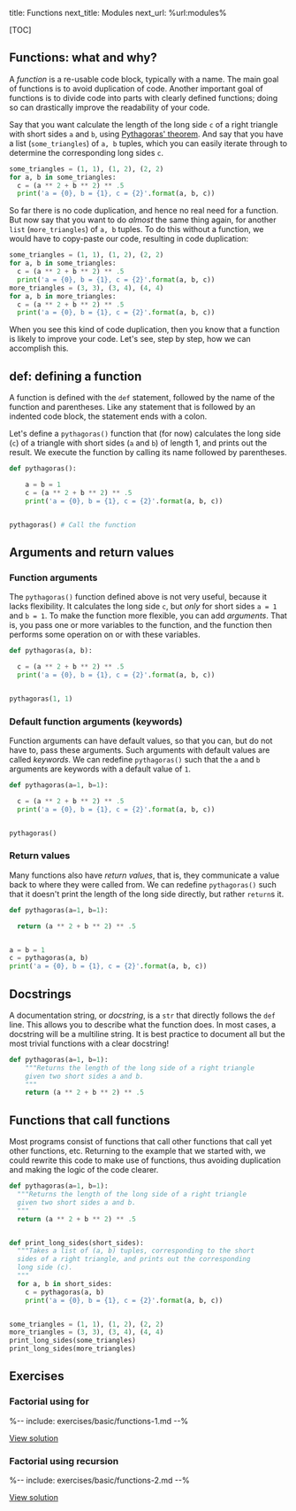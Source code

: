 title: Functions
next_title: Modules
next_url: %url:modules%


[TOC]


## Functions: what and why?

A *function* is a re-usable code block, typically with a name. The main goal of functions is to avoid duplication of code. Another important goal of functions is to divide code into parts with clearly defined functions; doing so can drastically improve the readability of your code.

Say that you want calculate the length of the long side `c` of a right triangle with short sides `a` and `b`, using [Pythagoras' theorem](https://en.wikipedia.org/wiki/Pythagorean_theorem). And say that you have a list (`some_triangles`) of `a, b` tuples, which you can easily iterate through to determine the corresponding long sides `c`.


```python
some_triangles = (1, 1), (1, 2), (2, 2)
for a, b in some_triangles:
  c = (a ** 2 + b ** 2) ** .5
  print('a = {0}, b = {1}, c = {2}'.format(a, b, c))
```

So far there is no code duplication, and hence no real need for a function. But now say that you want to do *almost* the same thing again, for another `list` (`more_triangles`) of `a, b` tuples. To do this without a function, we would have to copy-paste our code, resulting in code duplication:


```python
some_triangles = (1, 1), (1, 2), (2, 2)
for a, b in some_triangles:
  c = (a ** 2 + b ** 2) ** .5
  print('a = {0}, b = {1}, c = {2}'.format(a, b, c))
more_triangles = (3, 3), (3, 4), (4, 4)
for a, b in more_triangles:
  c = (a ** 2 + b ** 2) ** .5
  print('a = {0}, b = {1}, c = {2}'.format(a, b, c))
```


When you see this kind of code duplication, then you know that a function is likely to improve your code. Let's see, step by step, how we can accomplish this.


## def: defining a function

A function is defined with the `def` statement, followed by the name of the function and parentheses. Like any statement that is followed by an indented code block, the statement ends with a colon.

Let's define a `pythagoras()` function that (for now) calculates the long side (`c`) of a triangle with short sides (`a` and `b`) of length 1, and prints out the result. We execute the function by calling its name followed by parentheses.


```python
def pythagoras():

    a = b = 1
    c = (a ** 2 + b ** 2) ** .5
    print('a = {0}, b = {1}, c = {2}'.format(a, b, c))


pythagoras() # Call the function
```


## Arguments and return values

### Function arguments

The `pythagoras()` function defined above is not very useful, because it lacks flexibility. It calculates the long side `c`, but *only* for short sides `a = 1` and `b = 1`. To make the function more flexible, you can add *arguments*. That is, you pass one or more variables to the function, and the function then performs some operation on or with these variables.


```python
def pythagoras(a, b):

  c = (a ** 2 + b ** 2) ** .5
  print('a = {0}, b = {1}, c = {2}'.format(a, b, c))


pythagoras(1, 1)
```


### Default function arguments (keywords)

Function arguments can have default values, so that you can, but do not have to, pass these arguments. Such arguments with default values are called *keywords*. We can redefine `pythagoras()` such that the `a` and `b` arguments are keywords with a default value of `1`.


```python
def pythagoras(a=1, b=1):

  c = (a ** 2 + b ** 2) ** .5
  print('a = {0}, b = {1}, c = {2}'.format(a, b, c))


pythagoras()
```


### Return values

Many functions also have *return values*, that is, they communicate a value back to where they were called from. We can redefine `pythagoras()` such that it doesn't print the length of the long side directly, but rather `return`s it.


```python
def pythagoras(a=1, b=1):

  return (a ** 2 + b ** 2) ** .5


a = b = 1
c = pythagoras(a, b)
print('a = {0}, b = {1}, c = {2}'.format(a, b, c))
```


## Docstrings

A documentation string, or *docstring*, is a `str` that directly follows the `def` line. This allows you to describe what the function does. In most cases, a docstring will be a multiline string. It is best practice to document all but the most trivial functions with a clear docstring!


```python
def pythagoras(a=1, b=1):    
    """Returns the length of the long side of a right triangle
    given two short sides a and b.
    """
    return (a ** 2 + b ** 2) ** .5
```


## Functions that call functions

Most programs consist of functions that call other functions that call yet other functions, etc. Returning to the example that we started with, we could rewrite this code to make use of functions, thus avoiding duplication and making the logic of the code clearer.


```python
def pythagoras(a=1, b=1):
  """Returns the length of the long side of a right triangle
  given two short sides a and b.
  """
  return (a ** 2 + b ** 2) ** .5


def print_long_sides(short_sides):
  """Takes a list of (a, b) tuples, corresponding to the short
  sides of a right triangle, and prints out the corresponding
  long side (c).
  """
  for a, b in short_sides:
    c = pythagoras(a, b)
    print('a = {0}, b = {1}, c = {2}'.format(a, b, c))


some_triangles = (1, 1), (1, 2), (2, 2)
more_triangles = (3, 3), (3, 4), (4, 4)
print_long_sides(some_triangles)
print_long_sides(more_triangles)
```


## Exercises

<div class='info-box' markdown=1>

### Factorial using for

%-- include: exercises/basic/functions-1.md --%

[View solution](%url:functions%-solution-1)

</div>

<div class='info-box' markdown=1>

### Factorial using recursion

%-- include: exercises/basic/functions-2.md --%

[View solution](%url:functions%-solution-2)

</div>
